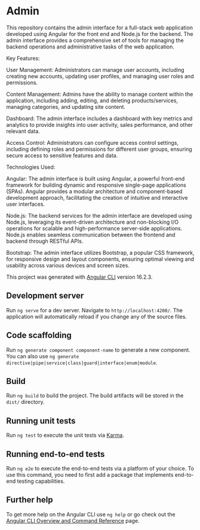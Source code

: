 # Admin

This repository contains the admin interface for a full-stack web application developed using Angular for the front end and Node.js for the backend. The admin interface provides a comprehensive set of tools for managing the backend operations and administrative tasks of the web application.

Key Features:

User Management: Administrators can manage user accounts, including creating new accounts, updating user profiles, and managing user roles and permissions.

Content Management: Admins have the ability to manage content within the application, including adding, editing, and deleting products/services, managing categories, and updating site content.

Dashboard: The admin interface includes a dashboard with key metrics and analytics to provide insights into user activity, sales performance, and other relevant data.

Access Control: Administrators can configure access control settings, including defining roles and permissions for different user groups, ensuring secure access to sensitive features and data.

Technologies Used:

Angular: The admin interface is built using Angular, a powerful front-end framework for building dynamic and responsive single-page applications (SPAs). Angular provides a modular architecture and component-based development approach, facilitating the creation of intuitive and interactive user interfaces.

Node.js: The backend services for the admin interface are developed using Node.js, leveraging its event-driven architecture and non-blocking I/O operations for scalable and high-performance server-side applications. Node.js enables seamless communication between the frontend and backend through RESTful APIs.

Bootstrap: The admin interface utilizes Bootstrap, a popular CSS framework, for responsive design and layout components, ensuring optimal viewing and usability across various devices and screen sizes.

This project was generated with [Angular CLI](https://github.com/angular/angular-cli) version 16.2.3.

## Development server

Run `ng serve` for a dev server. Navigate to `http://localhost:4200/`. The application will automatically reload if you change any of the source files.

## Code scaffolding

Run `ng generate component component-name` to generate a new component. You can also use `ng generate directive|pipe|service|class|guard|interface|enum|module`.

## Build

Run `ng build` to build the project. The build artifacts will be stored in the `dist/` directory.

## Running unit tests

Run `ng test` to execute the unit tests via [Karma](https://karma-runner.github.io).

## Running end-to-end tests

Run `ng e2e` to execute the end-to-end tests via a platform of your choice. To use this command, you need to first add a package that implements end-to-end testing capabilities.

## Further help

To get more help on the Angular CLI use `ng help` or go check out the [Angular CLI Overview and Command Reference](https://angular.io/cli) page.
